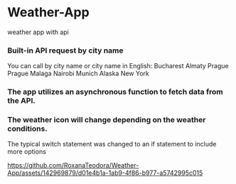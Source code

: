 # Weather-App

weather app with api

### Built-in API request by city name

You can call by city name or city name in English:
Bucharest Almaty Prague Prague Malaga Nairobi Munich Alaska New York

### The app utilizes an asynchronous function to fetch data from the API.

### The weather icon will change depending on the weather conditions.

The typical switch statement was changed to an if statement to include more options

https://github.com/RoxanaTeodora/Weather-App/assets/142969879/d01e4b1a-1ab9-4f86-b977-a5742995c015
